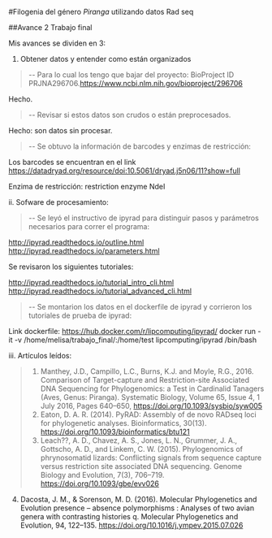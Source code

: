 #Filogenia del género *Piranga* utilizando datos Rad seq






##Avance 2 Trabajo final

Mis avances se dividen en 3:

1. Obtener datos y entender como están organizados

> -- Para lo cual los tengo que bajar del proyecto: BioProject ID PRJNA296706.https://www.ncbi.nlm.nih.gov/bioproject/296706 

Hecho.

>-- Revisar si estos datos son crudos o están preprocesados.

Hecho: son datos sin procesar.

>-- Se obtuvo la información de barcodes y enzimas de restricción:

 Los barcodes se encuentran en el link https://datadryad.org/resource/doi:10.5061/dryad.j5n06/11?show=full
 
 Enzima de restricción: restriction enzyme NdeI
 

ii. Sofware de procesamiento:

>-- Se leyó el instructivo de ipyrad para distinguir pasos y parámetros necesarios para correr el programa:

http://ipyrad.readthedocs.io/outline.html
http://ipyrad.readthedocs.io/parameters.html

Se revisaron los siguientes tutoriales:

http://ipyrad.readthedocs.io/tutorial_intro_cli.html
http://ipyrad.readthedocs.io/tutorial_advanced_cli.html

>-- Se montarion los  datos en el dockerfile de ipyrad  y corrieron los tutoriales de prueba de ipyrad:

Link dockerfile: https://hub.docker.com/r/lipcomputing/ipyrad/
docker run -it -v /home/melisa/trabajo_final/:/home/test lipcomputing/ipyrad /bin/bash

 
iii. Artículos leídos:

>1. Manthey, J.D., Campillo, L.C., Burns, K.J. and Moyle, R.G., 2016. Comparison of Target-capture and Restriction-site Associated DNA Sequencing for Phylogenomics: a Test in Cardinalid Tanagers (Aves, Genus: Piranga). Systematic Biology, Volume 65, Issue 4, 1 July 2016, Pages 640–650, https://doi.org/10.1093/sysbio/syw005
>2. Eaton, D. A. R. (2014). PyRAD: Assembly of de novo RADseq loci for phylogenetic analyses. Bioinformatics, 30(13). https://doi.org/10.1093/bioinformatics/btu121
>3. Leach??, A. D., Chavez, A. S., Jones, L. N., Grummer, J. A., Gottscho, A. D., and Linkem, C. W. (2015). Phylogenomics of phrynosomatid lizards: Conflicting signals from sequence capture versus restriction site associated DNA sequencing. Genome Biology and Evolution, 7(3), 706–719. https://doi.org/10.1093/gbe/evv026
4. Dacosta, J. M., & Sorenson, M. D. (2016). Molecular Phylogenetics and Evolution presence – absence polymorphisms : Analyses of two avian genera with contrasting histories q. Molecular Phylogenetics and Evolution, 94, 122–135. https://doi.org/10.1016/j.ympev.2015.07.026

